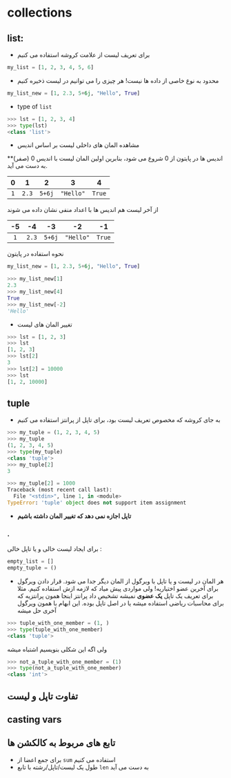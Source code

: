 # collections

## list: 
 
 * برای تعریف لیست از علامت کروشه استفاده می کنیم
 
 ```python
my_list = [1, 2, 3, 4, 5, 6]
```

* محدود به نوع خاصی از داده ها نیست! هر چیزی را می توانیم در لیست ذخیره کنیم

```python
my_list_new = [1, 2.3, 5+6j, "Hello", True]
```

* type of `list`
```python
>>> lst = [1, 2, 3, 4]
>>> type(lst)
<class 'list'>
```

* مشاهده المان های داخلی لیست بر اساس اندیس

**اندیس ها در پایتون از 0 شروع می شود، بنابرین اولین المان لیست 
 با اندیس 0 (صفر) به دست می آید.


| **0**  | **1**  |  **2** |  **3**    |  **4**    | 
|:------:|:------:|:------:|:---------:|:---------:|
|  `1`   | `2.3`  | `5+6j` | `"Hello"` | `True`    |

از آخر لیست هم اندیس ها با اعداد منفی نشان داده می شوند

| **-5** | **-4** | **-3** |  **-2**   |  **-1**   | 
|:------:|:------:|:------:|:---------:|:---------:|
|  `1`   | `2.3`  | `5+6j` | `"Hello"` | `True`    |

نحوه استفاده در پایتون

```python
my_list_new = [1, 2.3, 5+6j, "Hello", True]

>>> my_list_new[1]
2.3
>>> my_list_new[4]
True
>>> my_list_new[-2]
'Hello'

```


* تغییر المان های لیست
```python
>>> lst = [1, 2, 3]
>>> lst
[1, 2, 3]
>>> lst[2]
3
>>> lst[2] = 10000
>>> lst
[1, 2, 10000]

```


## tuple

* به جای کروشه که مخصوص تعریف لیست بود، برای تاپل از پرانتز استفاده می کنیم

```python
>>> my_tuple = (1, 2, 3, 4, 5)
>>> my_tuple
(1, 2, 3, 4, 5)
>>> type(my_tuple)
<class 'tuple'>
>>> my_tuple[2]
3
```

```python
>>> my_tuple[2] = 1000
Traceback (most recent call last):
  File "<stdin>", line 1, in <module>
TypeError: 'tuple' object does not support item assignment
```

* **تاپل اجازه نمی دهد که تغییر المان داشته باشیم**

### .

برای ایجاد لیست خالی و یا تاپل خالی : 

```python
empty_list = []
empty_tuple = ()
```

* هر المان در لیست و یا تاپل با ویرگول از المان دیگر جدا 
می شود. قرار دادن ویرگول برای آخرین عضو اختیاریه!
 ولی مواردی پیش میاد که لازمه ازش استفاده کنیم. مثلا برای تعریف یک تاپل **یک عضوی** نمیشه 
 تشخیص داد پرانتز اینجا همون پرانتزیه که برای محاسبات ریاضی
 استفاده میشه یا در اصل تاپل بوده. این ابهام با همون ویرگول آخری حل میشه
 
 ```python
>>> tuple_with_one_member = (1, )
>>> type(tuple_with_one_member)
<class 'tuple'>
``` 

ولی اگه این شکلی بنویسیم اشتباه میشه
 ```python
>>> not_a_tuple_with_one_member = (1)
>>> type(not_a_tuple_with_one_member)
<class 'int'>
``` 


## تفاوت تاپل و لیست

## casting vars

##  تابع های مربوط به کالکشن ها

* برای جمع اعضا از `sum`  استفاده می کنیم 
* طول یک لیست/تاپل/رشته با تابع `len`  به دست می آید
